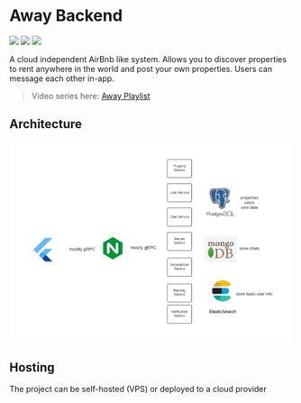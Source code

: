# Away Backend

![](https://img.shields.io/badge/PostgreSQL-316192?style=for-the-badge&logo=postgresql&logoColor=white)
![](https://img.shields.io/badge/MongoDB-4EA94B?style=for-the-badge&logo=mongodb&logoColor=white)
![](https://img.shields.io/badge/Go-00ADD8?style=for-the-badge&logo=go&logoColor=white)

A cloud independent AirBnb like system. Allows you to discover properties to rent anywhere in the world and post your own properties. Users can message each other in-app.
> Video series here: [Away Playlist](https://youtube.com/playlist?list=PLUs1QA1OhHZRVLDG9xz9MC_8-h2ROYZZQ)

Architecture
----
![](repo_files/images/AwayArch.png)

Hosting
----
The project can be self-hosted (VPS) or deployed to a cloud provider

